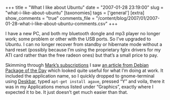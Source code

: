 +++
title = "What I like about Ubuntu"
date = "2007-01-28 23:19:00"
slug = "what-i-like-about-ubuntu"
[taxonomies]
tags = ['general']
[extra]
show_comments = "true"
comments_file = "/content/blog/2007/01/2007-01-28-what-i-like-about-ubuntu-comments.csv"
+++

I have a new PC, and both my bluetooth dongle and mp3 player no longer work; some problem or other with the USB ports. So I’ve upgraded to Ubuntu. I can no longer recover from standby or hibernate mode without a hard reset (possibly because I’m using the proprietary fglrx drivers for my ATI card rather than the free radeon ones) but that’s a small price to pay.

Skimming through [Mark’s subscriptions](http://feeds.diveintomark.org/) I saw [an article from Debian Package of the Day](http://debaday.debian.net/2007/01/28/agave-design-colour-schemes-the-easy-way/) which looked quite useful for what I’m doing at work. It included the application name, so I quickly dropped to gnome-terminal using [Deskbar](http://raphael.slinckx.net/deskbar/), typed `apt-get install agave`, pressed “Y” and voila, there it was in my Applications menus listed under “Graphics”, exactly where I expected it to be. It just doesn’t get much easier than that.
